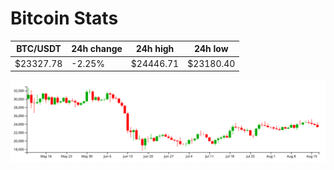 # Bitcoin Stats

BTC/USDT|24h change|24h high|24h low|
|---|---|---|---|
|$23327.78|-2.25%|$24446.71|$23180.40|

<img src="./chart.svg">
